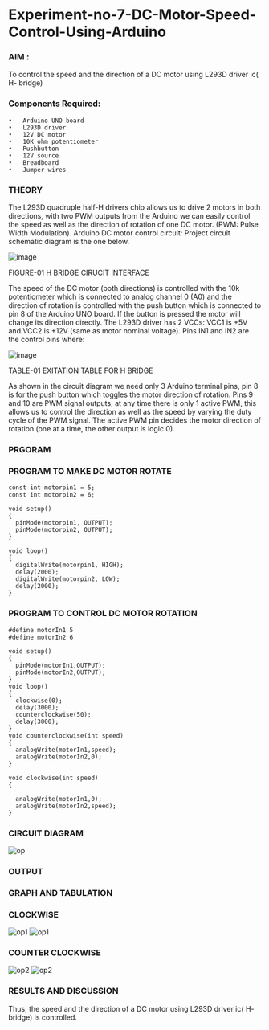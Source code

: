 # Experiment-no-7-DC-Motor-Speed-Control-Using-Arduino
### AIM : 
To control the speed and the direction of a DC motor using L293D driver ic( H- bridge)

### Components Required:
```
•	Arduino UNO board
•	L293D driver
•	12V DC motor
•	10K ohm potentiometer
•	Pushbutton
•	12V source
•	Breadboard
•	Jumper wires
```
### THEORY 
The L293D quadruple half-H drivers chip allows us to drive 2 motors in both directions, with two PWM outputs from the Arduino we can easily control the speed as well as the direction of rotation of one DC motor. (PWM: Pulse Width Modulation).
Arduino DC motor control circuit:
Project circuit schematic diagram is the one below.

![image](https://user-images.githubusercontent.com/36288975/167763051-b230c183-afc5-46f2-ba95-0f95e10dd6c9.png)

FIGURE-01 H BRIDGE CIRUCIT INTERFACE 
 
The speed of the DC motor (both directions) is controlled with the 10k potentiometer which is connected to analog channel 0 (A0) and the direction of rotation is controlled with the push button which is connected to pin 8 of the Arduino UNO board. If the button is pressed the motor will change its direction directly.
The L293D driver has 2 VCCs: VCC1 is +5V and VCC2 is +12V (same as motor nominal voltage). Pins IN1 and IN2 are the control pins where:

![image](https://user-images.githubusercontent.com/36288975/167763120-1421c2c5-8381-49eb-b376-03f6e1113b7a.png)

TABLE-01 EXITATION TABLE FOR H BRIDGE 

As shown in the circuit diagram we need only 3 Arduino terminal pins, pin 8 is for the push button which toggles the motor direction of rotation. Pins 9 and 10 are PWM signal outputs, at any time there is only 1 active PWM, this allows us to control the direction as well as the speed by varying the duty cycle of the PWM signal. The active PWM pin decides the motor direction of rotation (one at a time, the other output is logic 0).

### PRGORAM 
### PROGRAM TO MAKE DC MOTOR ROTATE
```
const int motorpin1 = 5;
const int motorpin2 = 6;

void setup()
{
  pinMode(motorpin1, OUTPUT);
  pinMode(motorpin2, OUTPUT);
}

void loop()
{
  digitalWrite(motorpin1, HIGH);
  delay(2000);
  digitalWrite(motorpin2, LOW);
  delay(2000);
}
```
### PROGRAM TO CONTROL DC MOTOR ROTATION
```
#define motorIn1 5
#define motorIn2 6

void setup()
{
  pinMode(motorIn1,OUTPUT);
  pinMode(motorIn2,OUTPUT);
}
void loop()
{
  clockwise(0);
  delay(3000);
  counterclockwise(50);
  delay(3000);
}
void counterclockwise(int speed)
{
  analogWrite(motorIn1,speed);
  analogWrite(motorIn2,0);
}

void clockwise(int speed)
{
  
  analogWrite(motorIn1,0);
  analogWrite(motorIn2,speed);
}
```
### CIRCUIT DIAGRAM
![op](https://user-images.githubusercontent.com/93427278/198868191-ba5cfb66-4a9b-4e8c-bdf6-e99989a160a4.png)


### OUTPUT
### GRAPH AND TABULATION
### CLOCKWISE
![op1](https://user-images.githubusercontent.com/93427278/198868197-cd2ce5bb-1641-4ceb-b18c-a3e3970cd642.png)
![op1](https://user-images.githubusercontent.com/93427278/198868208-94cf261e-84df-4d76-966a-52f1ccea2a7d.png)


### COUNTER CLOCKWISE
![op2](https://user-images.githubusercontent.com/93427278/198868218-a52b4338-015a-4e4c-8d50-f85d6d81a2bf.png)
![op2](https://user-images.githubusercontent.com/93427278/198868224-f3198b05-c593-40b2-a3ac-78adfd6c48fa.png)

### RESULTS AND DISCUSSION
Thus, the speed and the direction of a DC motor using L293D driver ic( H- bridge) is controlled.
